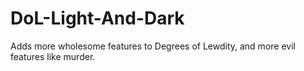 # DoL-Light-And-Dark
Adds more wholesome features to Degrees of Lewdity, and more evil features like murder.
